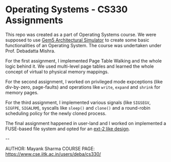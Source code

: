 # Operating Systems - CS330 Assignments

This repo was created as a part of Operating Systems course. We were supposed to use [Gem5 Architectural Simulator](http://gem5.org/Main_Page) to create some basic functionalities of an Operating System. The course was undertaken under Prof. Debadatta Mishra.

For the first assignment, I implemented Page Table Walking and the whole logic behind it. We used multi-level page tables and learned the whole concept of virtual to physical memory mappings.

For the second assignment, I worked on privileged mode expceptions (like div-by-zero, page-faults) and operations like `write`, `expand` and `shrink` for memory pages.

For the third assignment, I implemented various signals (like `SIGSEGV`, `SIGFPE`, `SIGALRM`), syscalls like `sleep()` and `clone()` and a round-robin scheduling policy for the newly cloned process.

The final assignment happened in user-land and I worked on implemented a FUSE-based file system and opted for an [ext-2 like design](https://www.nongnu.org/ext2-doc/ext2.html).

--

AUTHOR: Mayank Sharma
COURSE PAGE: https://www.cse.iitk.ac.in/users/deba/cs330/
